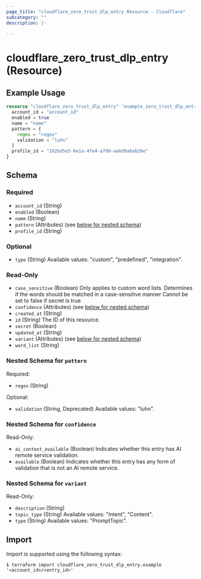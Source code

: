 ```yaml
---
page_title: "cloudflare_zero_trust_dlp_entry Resource - Cloudflare"
subcategory: ""
description: |-
  
---
```


# cloudflare_zero_trust_dlp_entry (Resource)



## Example Usage

```terraform
resource "cloudflare_zero_trust_dlp_entry" "example_zero_trust_dlp_entry" {
  account_id = "account_id"
  enabled = true
  name = "name"
  pattern = {
    regex = "regex"
    validation = "luhn"
  }
  profile_id = "182bd5e5-6e1a-4fe4-a799-aa6d9a6ab26e"
}
```

<!-- schema generated by tfplugindocs -->
## Schema

### Required

- `account_id` (String)
- `enabled` (Boolean)
- `name` (String)
- `pattern` (Attributes) (see [below for nested schema](#nestedatt--pattern))
- `profile_id` (String)

### Optional

- `type` (String) Available values: "custom", "predefined", "integration".

### Read-Only

- `case_sensitive` (Boolean) Only applies to custom word lists.
Determines if the words should be matched in a case-sensitive manner
Cannot be set to false if secret is true
- `confidence` (Attributes) (see [below for nested schema](#nestedatt--confidence))
- `created_at` (String)
- `id` (String) The ID of this resource.
- `secret` (Boolean)
- `updated_at` (String)
- `variant` (Attributes) (see [below for nested schema](#nestedatt--variant))
- `word_list` (String)

<a id="nestedatt--pattern"></a>
### Nested Schema for `pattern`

Required:

- `regex` (String)

Optional:

- `validation` (String, Deprecated) Available values: "luhn".


<a id="nestedatt--confidence"></a>
### Nested Schema for `confidence`

Read-Only:

- `ai_context_available` (Boolean) Indicates whether this entry has AI remote service validation.
- `available` (Boolean) Indicates whether this entry has any form of validation that is not an AI remote service.


<a id="nestedatt--variant"></a>
### Nested Schema for `variant`

Read-Only:

- `description` (String)
- `topic_type` (String) Available values: "Intent", "Content".
- `type` (String) Available values: "PromptTopic".

## Import

Import is supported using the following syntax:

```shell
$ terraform import cloudflare_zero_trust_dlp_entry.example '<account_id>/<entry_id>'
```
